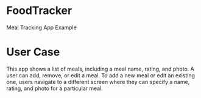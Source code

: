 # FoodTracker
Meal Tracking App Example

# User Case
This app shows a list of meals, including a meal name, rating, and photo. A user can add, remove, or edit a meal.
To add a new meal or edit an existing one, users navigate to a different screen where they can specify a name, rating, 
and photo for a particular meal.

